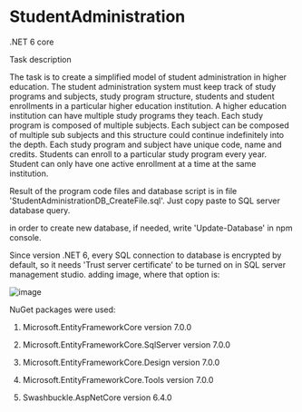 # StudentAdministration

.NET 6 core

Task description

The task is to create a simplified model of student administration in higher education. The student administration system must keep track of study programs and subjects, study program structure, students and student enrollments in a particular higher education institution. A higher education institution can have multiple study programs they teach. Each study program is composed of multiple subjects. Each subject can be composed of multiple sub subjects and this structure could continue indefinitely into the depth. Each study program and subject have unique code, name and credits. Students can enroll to a particular study program every year. Student can only have one active enrollment at a time at the same institution. 

Result of the program code files and database script is in file 'StudentAdministrationDB_CreateFile.sql'. Just copy paste to SQL server database query.

in order to create new database, if needed, write 'Update-Database' in npm console.

Since version .NET 6, every SQL connection to database is encrypted by default, so it needs 'Trust server certificate' to be turned on in SQL server management studio.
adding image, where that option is: 

![image](https://user-images.githubusercontent.com/96888736/203844204-563b9c16-35bf-4ec6-b22e-c40ab94f7bd4.png)

NuGet packages were used:

1) Microsoft.EntityFrameworkCore version 7.0.0

2) Microsoft.EntityFrameworkCore.SqlServer version 7.0.0

3) Microsoft.EntityFrameworkCore.Design version 7.0.0

4) Microsoft.EntityFrameworkCore.Tools version 7.0.0

5) Swashbuckle.AspNetCore version 6.4.0
